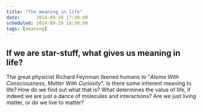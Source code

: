 ```yaml
---
title: "The meaning in life"
date:      2014-09-30 17:30:00
scheduled: 2014-09-29 18:30:00
tags: [meaning]
---
```

## If we are star-stuff, what gives us meaning in life?

The great physicist Richard Feynman likened humans to "*Atoms With Consciousness, Matter With Curiosity*". Is there some inherent meaning to life? How do we find out what that is? What determines the value of life, if indeed we are just a dance of molecules and interactions? Are we just living matter, or do we live to matter?
